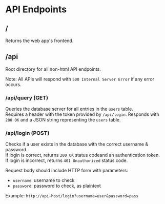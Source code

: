 
# API Endpoints

## /

Returns the web app's frontend.

## /api

Root directory for all non-html API endpoints.  

Note: All APIs will respond with `500 Internal Server Error` if any error occurs.  

### /api/query (GET)

Queries the database server for all entries in the `users` table.  
Requires a header with the token provided by `/api/login`.
Responds with `200 OK` and a JSON string representing the `users` table.  

### /api/login (POST)

Checks if a user exists in the database with the correct username & password.  
If login is correct, returns `200 OK` status codeand an authentication token.   
If login is incorrect, returns `401 Unauthorized` status code.  

Request body should include HTTP form with parameters:
- `username`: username to check
- `password`: password to check, as plaintext

Example: `http://api-host/login?username=user&password=pass`
